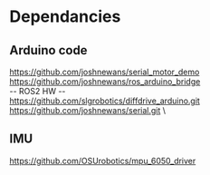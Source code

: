 # Dependancies
## Arduino code
https://github.com/joshnewans/serial_motor_demo \
https://github.com/joshnewans/ros_arduino_bridge \
-- ROS2 HW -- \
https://github.com/slgrobotics/diffdrive_arduino.git \
https://github.com/joshnewans/serial.git \
## IMU
https://github.com/OSUrobotics/mpu_6050_driver
